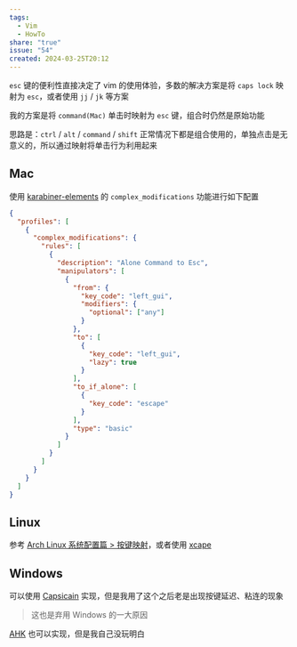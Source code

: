 ```yaml
---  
tags:  
  - Vim  
  - HowTo  
share: "true"  
issue: "54"  
created: 2024-03-25T20:12  
---  
```

  
`esc` 键的便利性直接决定了 vim 的使用体验，多数的解决方案是将 `caps lock` 映射为 `esc`，或者使用 `jj` / `jk` 等方案  
  
我的方案是将 `command(Mac)` 单击时映射为 `esc` 键，组合时仍然是原始功能  
  
思路是：`ctrl` / `alt` / `command` / `shift` 正常情况下都是组合使用的，单独点击是无意义的，所以通过映射将单击行为利用起来  
  
## Mac  
  
使用 [karabiner-elements](https://karabiner-elements.pqrs.org/) 的 `complex_modifications` 功能进行如下配置  
  
```json  
{  
  "profiles": [  
    {  
      "complex_modifications": {  
        "rules": [  
          {  
            "description": "Alone Command to Esc",  
            "manipulators": [  
              {  
                "from": {  
                  "key_code": "left_gui",  
                  "modifiers": {  
                    "optional": ["any"]  
                  }  
                },  
                "to": [  
                  {  
                    "key_code": "left_gui",  
                    "lazy": true  
                  }  
                ],  
                "to_if_alone": [  
                  {  
                    "key_code": "escape"  
                  }  
                ],  
                "type": "basic"  
              }  
            ]  
          }  
        ]  
      }  
    }  
  ]  
}  
```  
  
## Linux  
  
参考 [Arch Linux 系统配置篇 > 按键映射](../75/Arch%20Linux%20%E7%B3%BB%E7%BB%9F%E9%85%8D%E7%BD%AE%E7%AF%87.md)，或者使用 [xcape](https://github.com/alols/xcape)  
  
## Windows  
  
可以使用 [Capsicain](https://github.com/cajhin/capsicain) 实现，但是我用了这个之后老是出现按键延迟、粘连的现象  
  
> 这也是弃用 Windows 的一大原因  
  
 [AHK](https://www.autohotkey.com/) 也可以实现，但是我自己没玩明白  
